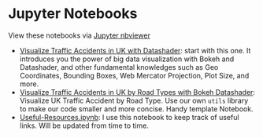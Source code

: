 # Jupyter Notebooks

View these notebooks via [Jupyter nbviewer](https://nbviewer.jupyter.org/)

- [Visualize Traffic Accidents in UK with Datashader](https://nbviewer.jupyter.org/github/Atlas7/visualize-traffic-accidents-in-uk/blob/master/notebooks/Visualize-Traffic-Accidents-in-UK-with-Datashader.ipynb#): start with this one. It introduces you the power of big data visualization with Bokeh and Datashader, and other fundamental knowledges such as Geo Coordinates, Bounding Boxes, Web Mercator Projection, Plot Size, and more.
- [Visualize Traffic Accidents in UK by Road Types with Bokeh Datashader](): Visualize UK Traffic Accident by Road Type. Use our own `utils` library to make our code smaller and more concise. Handy template Notebook.
- [Useful-Resources.ipynb](https://nbviewer.jupyter.org/github/Atlas7/visualize-traffic-accidents-in-uk/blob/master/notebooks/Useful-Resources.ipynb#): I use this notebook to keep track of useful links. Will be updated from time to time.
